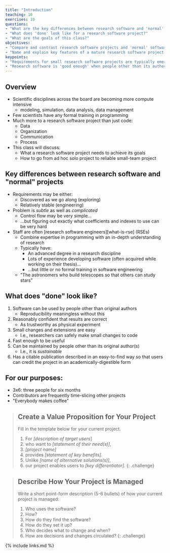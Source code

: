 ```yaml
---
title: "Introduction"
teaching: 10
exercises: 10
questions:
- "What are the key differences between research software and 'normal' projects?"
- "What does 'done' look like for a research software project?"
- "What are the goals of this class?"
objectives:
- "Compare and contrast research software projects and 'normal' software projects."
- "Name and explain key features of a mature research software project."
keypoints:
- "Requirements for small research software projects are typically emergent."
- "Research software is 'good enough' when people other than its authors can use it with confidence and extend it with reasonable effort."
---
```


## Overview

*   Scientific disciplines across the board are becoming more compute intensive
    *   modeling, simulation, data analysis, data management
*   Few scientists have any formal training in programming
*   Much more to a research software project than just code:
    *   Data
    *   Organization
    *   Communication
    *   Process
*   This class will discuss:
    *   What a research software project needs to achieve its goals
    *   How to go from ad hoc solo project to reliable small-team project

## Key differences between research software and "normal" projects

*   Requirements may be either:
    *   Discovered as we go along (exploring)
    *   Relatively stable (engineering)
*   Problem is *subtle* as well as *complicated*
    *   Control flow may be very simple...
    *   ...but figuring out exactly what coefficients and indexes to use can be very hard
*   Staff are often [research software engineers][what-is-rse] (RSEs)
    *   Combine expertise in programming with an in-depth understanding of research
    *   Typically have:
        *   An advanced degree in a research discipline
        *   Lots of experience developing software (often acquired while working on their thesis)...
        *   ...but little or no formal training in software engineering
    *   "The astronomers who build telescopes so that others can study stars"

## What does "done" look like?

1.  Software can be used by people other than original authors
    *   Reproducibility meaningless without this
2.  Reasonably confident that results are correct
    *   As trustworthy as physical experiment
3.  Small changes and extensions are easy
    *   I.e., researchers can safely make small changes to code
4.  Fast enough to be useful
5.  Can be maintained by people other than its original author(s)
    *   I.e., it is *sustainable*
6.  Has a citable publication described in an easy-to-find way
    so that users can credit the project in an academically-digestible form

## For our purposes:

*   3x6: three people for six months
*   Contributors are frequently time-slicing other projects
*   "Everybody makes coffee"

> ## Create a Value Proposition for Your Project
>
> Fill in the template below for your current project.
>
> 1.  For *[description of target users*]
> 2.  who want to *[statement of their need(s)]*,
> 3.  *[project name]*
> 4.  provides *[statement of key benefits]*.
> 5.  Unlike *[name of alternative solutions(s)]*,
> 6.  our project enables users to *[key differentiator]*.
{: .challenge}

> ## Describe How Your Project is Managed
>
> Write a short point-form description (5-6 bullets) of how your current project is managed:
>
> 1.  Who uses the software?
> 2.  How?
> 3.  How do they find the software?
> 4.  How do they set it up?
> 5.  Who decides what to change and when?
> 6.  How are decisions and changes circulated?
{: .challenge}

{% include links.md %}
